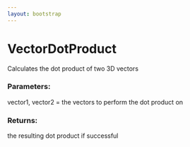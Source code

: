 ```yaml
---
layout: bootstrap
---
```


# VectorDotProduct

Calculates the dot product of two 3D vectors
          

### Parameters:

vector1, vector2 = the vectors to perform the dot product on
        

### Returns:


the resulting dot product if successful
        



